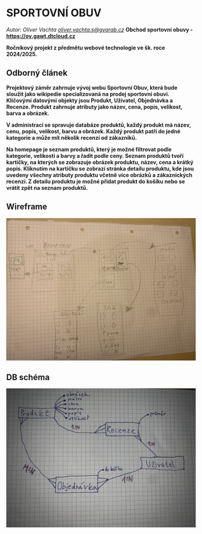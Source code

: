 # SPORTOVNÍ OBUV
*Autor: Oliver Vachta <a href="oliver.vachta.s@gyarab.cz">oliver.vachta.s@gyarab.cz</a>*
**Obchod sportovní obuvy - <a href="https://ov.gawt.dtcloud.cz">https://ov.gawt.dtcloud.cz</a>**

**Ročníkový projekt z předmětu webové technologie ve šk. roce 2024/2025.**
## Odborný článek
**Projektový záměr zahrnuje vývoj webu Sportovní Obuv, která bude sloužit jako wikipedie specializovaná na prodej sportovní obuvi. Klíčovými datovými objekty jsou Produkt, Uživatel, Objednávka a Recenze. Produkt zahrnuje atributy jako název, cena, popis, velikost, barva a obrázek.**

**V administraci se spravuje databáze produktů, každý produkt má název, cenu, popis, velikost, barvu a obrázek. Každý produkt patří do jedné kategorie a může mít několik recenzí od zákazníků.**

**Na homepage je seznam produktů, který je možné filtrovat podle kategorie, velikosti a barvy a řadit podle ceny. Seznam produktů tvoří kartičky, na kterých se zobrazuje obrázek produktu, název, cena a krátký popis. Kliknutím na kartičku se zobrazí stránka detailu produktu, kde jsou uvedeny všechny atributy produktu včetně více obrázků a zákaznických recenzí. Z detailu produktu je možné přidat produkt do košíku nebo se vrátit zpět na seznam produktů.**
## Wireframe
![alt text](IMG_1845.jpg)
## DB schéma
![alt text](IMG_1947.jpg)

